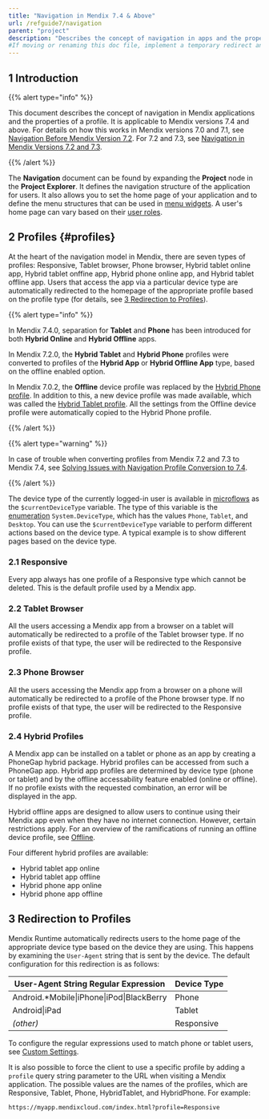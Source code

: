 ```yaml
---
title: "Navigation in Mendix 7.4 & Above"
url: /refguide7/navigation
parent: "project"
description: "Describes the concept of navigation in apps and the properties of a profile for Mendix version 7.4 and above."
#If moving or renaming this doc file, implement a temporary redirect and let the respective team know they should update the URL in the product. See Mapping to Products for more details.
---
```


## 1 Introduction

{{% alert type="info" %}}

This document describes the concept of navigation in Mendix applications and the properties of a profile. It is applicable to Mendix versions 7.4 and above. For details on how this works in Mendix versions 7.0 and 7.1, see [Navigation Before Mendix Version 7.2](navigation-before-72). For 7.2 and 7.3, see [Navigation in Mendix Versions 7.2 and 7.3](navigation-in-72-and-73).

{{% /alert %}}

The **Navigation** document can be found by expanding the **Project** node in the **Project Explorer**. It defines the navigation structure of the application for users. It also allows you to set the home page of your application and to define the menu structures that can be used in [menu widgets](menu-widgets). A user's home page can vary based on their [user roles](user-roles).

## 2 Profiles {#profiles}

At the heart of the navigation model in Mendix, there are seven types of profiles: Responsive, Tablet browser, Phone browser, Hybrid tablet online app, Hybrid tablet onffine app, Hybrid phone online app, and Hybrid tablet offline app. Users that access the app via a particular device type are automatically redirected to the homepage of the appropriate profile based on the profile type (for details, see [3 Redirection to Profiles](#Redirection)).

{{% alert type="info" %}}

In Mendix 7.4.0, separation for **Tablet** and **Phone** has been introduced for both **Hybrid Online** and **Hybrid Offline** apps.

In Mendix 7.2.0, the **Hybrid Tablet** and **Hybrid Phone** profiles were converted to profiles of the **Hybrid App** or **Hybrid Offline App** type, based on the offline enabled option.

In Mendix 7.0.2, the **Offline** device profile was replaced by the [Hybrid Phone profile](hybrid-phone-profile). In addition to this, a new device profile was made available, which was called the [Hybrid Tablet profile](hybrid-tablet-profile). All the settings from the Offline device profile were automatically copied to the Hybrid Phone profile.

{{% /alert %}}

{{% alert type="warning" %}}

In case of trouble when converting profiles from Mendix 7.2 and 7.3 to Mendix 7.4, see [Solving Issues with Navigation Profile Conversion to 7.4](navigation-conversion-to-74).

{{% /alert %}}

The device type of the currently logged-in user is available in [microflows](microflows) as the `$currentDeviceType` variable. The type of this variable is the [enumeration](enumerations) `System.DeviceType`, which has the values `Phone`, `Tablet`, and `Desktop`. You can use the `$currentDeviceType` variable to perform different actions based on the device type. A typical example is to show different pages based on the device type.

### 2.1 Responsive

Every app always has one profile of a Responsive type which cannot be deleted. This is the default profile used by a Mendix app.

### 2.2 Tablet Browser

All the users accessing a Mendix app from a browser on a tablet will automatically be redirected to a profile of the Tablet browser type. If no profile exists of that type, the user will be redirected to the Responsive profile.

### 2.3 Phone Browser

All the users accessing the Mendix app from a browser on a phone will automatically be redirected to a profile of the Phone browser type. If no profile exists of that type, the user will be redirected to the Responsive profile.

### 2.4 Hybrid Profiles

A Mendix app can be installed on a tablet or phone as an app by creating a PhoneGap hybrid package. Hybrid profiles can be accessed from such a PhoneGap app. Hybrid app profiles are determined by device type (phone or tablet) and by the offline accessability feature enabled (online or offline). If no profile exists with the requested combination, an error will be displayed in the app.

Hybrid offline apps are designed to allow users to continue using their Mendix app even when they have no internet connection. However, certain restrictions apply. For an overview of the ramifications of running an offline device profile, see [Offline](offline).

Four different hybrid profiles are available:

* Hybrid tablet app online
* Hybrid tablet app offline
* Hybrid phone app online
* Hybrid phone app offline

## 3 Redirection to Profiles<a name="Redirection"></a>

Mendix Runtime automatically redirects users to the home page of the appropriate device type based on the device they are using. This happens by examining the `User-Agent` string that is sent by the device. The default configuration for this redirection is as follows:

| User-Agent String Regular Expression | Device Type |
| --- | --- |
| Android.*Mobile&#124;iPhone&#124;iPod&#124;BlackBerry | Phone |
| Android&#124;iPad | Tablet |
| _(other)_ | Responsive |

To configure the regular expressions used to match phone or tablet users, see [Custom Settings](custom-settings).

It is also possible to force the client to use a specific profile by adding a `profile` query string parameter to the URL when visiting a Mendix application. The possible values are the names of the profiles, which are Responsive, Tablet, Phone, HybridTablet, and HybridPhone. For example:

`https://myapp.mendixcloud.com/index.html?profile=Responsive`

